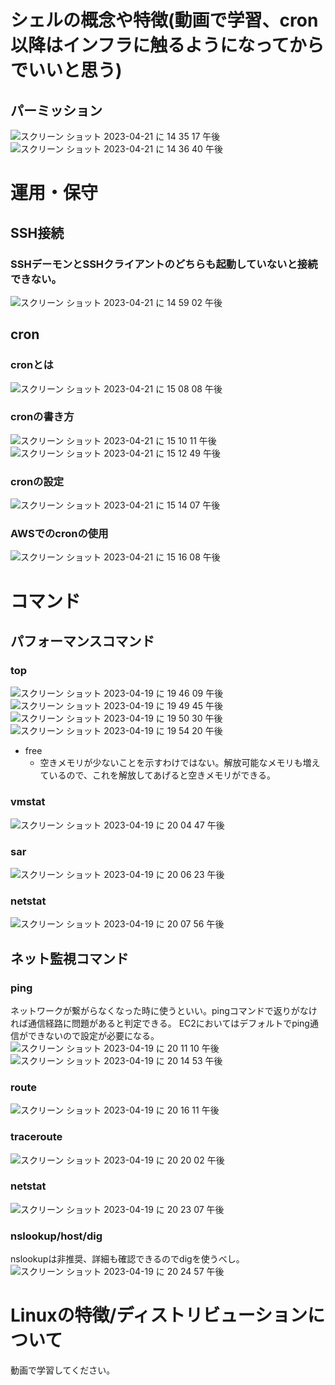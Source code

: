# シェルの概念や特徴(動画で学習、cron以降はインフラに触るようになってからでいいと思う)
## パーミッション
![スクリーン ショット 2023-04-21 に 14 35 17 午後](https://user-images.githubusercontent.com/81806676/233548902-13f4f6a4-f81f-41cb-96dd-d76f753f6809.png)
![スクリーン ショット 2023-04-21 に 14 36 40 午後](https://user-images.githubusercontent.com/81806676/233549088-628ef23e-2a30-4b5d-80a3-7791104bae77.png)

# 運用・保守
## SSH接続
### SSHデーモンとSSHクライアントのどちらも起動していないと接続できない。
![スクリーン ショット 2023-04-21 に 14 59 02 午後](https://user-images.githubusercontent.com/81806676/233552297-e4625061-3099-4b5a-9641-ba4ec074ad53.png)

## cron
### cronとは
![スクリーン ショット 2023-04-21 に 15 08 08 午後](https://user-images.githubusercontent.com/81806676/233553778-d07a2792-178e-4f2d-93ca-95e54a8381cb.png)
### cronの書き方
![スクリーン ショット 2023-04-21 に 15 10 11 午後](https://user-images.githubusercontent.com/81806676/233554122-eed9aadd-3ba3-4a1b-ade9-18c63ead891f.png)
![スクリーン ショット 2023-04-21 に 15 12 49 午後](https://user-images.githubusercontent.com/81806676/233554670-66ab7560-dff1-4861-a707-6cbeeb2675f5.png)
### cronの設定
![スクリーン ショット 2023-04-21 に 15 14 07 午後](https://user-images.githubusercontent.com/81806676/233555069-1300a91b-f3a7-4ebe-8894-e92ea4596530.png)
### AWSでのcronの使用
![スクリーン ショット 2023-04-21 に 15 16 08 午後](https://user-images.githubusercontent.com/81806676/233555602-cacdb3ea-3687-482d-914b-e6bb946db154.png)



# コマンド
## パフォーマンスコマンド
### top
  ![スクリーン ショット 2023-04-19 に 19 46 09 午後](https://user-images.githubusercontent.com/81806676/233051826-d16665ef-5b12-4230-a85f-31e4056ff25c.png)
  ![スクリーン ショット 2023-04-19 に 19 49 45 午後](https://user-images.githubusercontent.com/81806676/233054825-fbce1fac-1df4-49db-a84c-23c2d9fe68d8.png)
  ![スクリーン ショット 2023-04-19 に 19 50 30 午後](https://user-images.githubusercontent.com/81806676/233054846-551c252d-2e40-4997-accc-eff37f25fc3d.png)
  ![スクリーン ショット 2023-04-19 に 19 54 20 午後](https://user-images.githubusercontent.com/81806676/233054879-1309dc5a-3dd5-4876-b9c6-6844371c1769.png)
  - free
    - 空きメモリが少ないことを示すわけではない。解放可能なメモリも増えているので、これを解放してあげると空きメモリができる。
### vmstat
![スクリーン ショット 2023-04-19 に 20 04 47 午後](https://user-images.githubusercontent.com/81806676/233056877-af4df872-c4e8-4d35-9f6e-fa23094ee978.png)

### sar
![スクリーン ショット 2023-04-19 に 20 06 23 午後](https://user-images.githubusercontent.com/81806676/233056867-474c49ef-6bfb-498f-b219-aea21985d321.png)

### netstat
![スクリーン ショット 2023-04-19 に 20 07 56 午後](https://user-images.githubusercontent.com/81806676/233056846-7f63a49b-b829-4f0d-bc74-0a62101906d7.png)

## ネット監視コマンド
### ping
ネットワークが繋がらなくなった時に使うといい。pingコマンドで返りがなければ通信経路に問題があると判定できる。
EC2においてはデフォルトでping通信ができないので設定が必要になる。
![スクリーン ショット 2023-04-19 に 20 11 10 午後](https://user-images.githubusercontent.com/81806676/233058526-33594cd9-f638-4c6b-a732-1ca723ac3622.png)
![スクリーン ショット 2023-04-19 に 20 14 53 午後](https://user-images.githubusercontent.com/81806676/233058490-cb407bee-c607-42b7-8501-b1943994a9fa.png)

### route
![スクリーン ショット 2023-04-19 に 20 16 11 午後](https://user-images.githubusercontent.com/81806676/233059285-bccbe636-185b-454a-87e9-ea2f2e8a4ce0.png)

### traceroute
![スクリーン ショット 2023-04-19 に 20 20 02 午後](https://user-images.githubusercontent.com/81806676/233060078-afc28a67-388d-46d2-829a-1191de458f39.png)

### netstat
![スクリーン ショット 2023-04-19 に 20 23 07 午後](https://user-images.githubusercontent.com/81806676/233061059-6f08b934-934f-4e21-b8b5-9552fc8eb547.png)

### nslookup/host/dig
nslookupは非推奨、詳細も確認できるのでdigを使うべし。
![スクリーン ショット 2023-04-19 に 20 24 57 午後](https://user-images.githubusercontent.com/81806676/233061022-a34114d9-5356-4283-9e34-8c1cbdece94a.png)





# Linuxの特徴/ディストリビューションについて
動画で学習してください。
